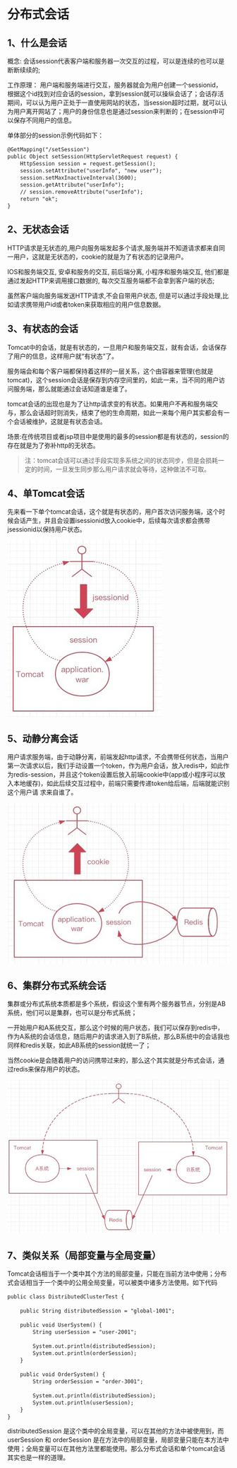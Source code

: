 # 分布式会话

## 1、什么是会话

概念: 会话session代表客户端和服务器一次交互的过程，可以是连续的也可以是断断续续的;

工作原理： 用户端和服务端进行交互，服务器就会为用户创建一个sessionid， 根据这个id找到对应会话的session，拿到session就可以操纵会话了；会话存活期间，可以认为用户正处于一直使用网站的状态，当session超时过期，就可以认为用户离开网站了；用户的身份信息也是通过session来判断的；在session中可以保存不同用户的信息。

单体部分的session示例代码如下：

```
@GetMapping("/setSession")
public Object setSession(HttpServletRequest request) {
    HttpSession session = request.getSession();
    session.setAttribute("userInfo", "new user");
    session.setMaxInactiveInterval(3600);
    session.getAttribute("userInfo");
    // session.removeAttribute("userInfo");
    return "ok";
}
```

## 2、无状态会话

HTTP请求是无状态的,用户向服务端发起多个请求,服务端并不知道请求都来自同一用户，这就是无状态的，cookie的就是为了有状态的记录用户。

IOS和服务端交互, 安卓和服务的交互, 前后端分离, 小程序和服务端交互, 他们都是通过发起HTTP来调用接口数据的, 每次交互服务端都不会拿到客户端的状态;

虽然客户端向服务端发送HTTP请求,不会自带用户状态, 但是可以通过手段处理,比如请求携带用户id或者token来获取相应的用户信息数据。

## 3、有状态的会话

Tomcat中的会话，就是有状态的，一旦用户和服务端交互，就有会话，会话保存了用户的信息，这样用户就“有状态”了。

服务端会和每个客户端都保持着这样的一层关系，这个由容器来管理(也就是tomcat)，这个session会话是保存到内存空间里的，如此一来，当不同的用户访问服务端，那么就能通过会话知道谁是谁了。

tomcat会话的出现也是为了让http请求变的有状态。如果用户不再和服务端交与，那么会话超时则消失，结束了他的生命周期，如此一来每个用户其实都会有一个会话被维护，这就是有状态会话。

场景:在传统项目或者jsp项目中是使用的最多的session都是有状态的，session的存在就是为了弥补http的无状态。

> 注：tomcat会话可以通过手段实现多系统之间的状态同步，但是会损耗一定的时间，一旦发生同步那么用户请求就会等待，这种做法不可取。

## 4、单Tomcat会话

先来看一下单个tomcat会话，这个就是有状态的，用户首次访问服务端，这个时候会话产生，并且会设置isessionid放入cookie中，后续每次请求都会携带jsessionid以保持用户状态。

![输入图片说明](../img/01.jpg)

## 5、动静分离会话

用户请求服务端，由于动静分离，前端发起http请求，不会携带任何状态，当用户第一次请求以后，我们手动设置一个token，作为用户会话，放入redis中，如此作为redis-session，并且这个token设置后放入前端cookie中(app或小程序可以放入本地缓存)，如此后续交互过程中，前端只需要传递token给后端，后端就能识别这个用户请
求来自谁了。

![输入图片说明](../img/02.jpg)

## 6、集群分布式系统会话

集群或分布式系统本质都是多个系统，假设这个里有两个服务器节点，分别是AB系统，他们可以是集群，也可以是分布式系统；

一开始用户和A系统交互，那么这个时候的用户状态，我们可以保存到redis中，作为A系统的会话信息，随后用户的请求进入到了B系统，那么B系统中的会话我也同样和redis关联，如此AB系统的session就统一了；

当然cookie是会随着用户的访问携带过来的，那么这个其实就是分布式会话，通过redis来保存用户的状态。

![输入图片说明](../img/03.jpg)

## 7、类似关系（局部变量与全局变量）

Tomcat会话相当于一个类中其个方法的局部变量，只能在当前方法中使用；分布式会话相当于一个类中的公用全局变量，可以被类中诸多方法使用。如下代码

```
public class DistributedClusterTest {

    public String distributedSession = "global-1001";

    public void UserSystem() {
        String userSession = "user-2001";

        System.out.println(distributedSession);
        System.out.println(orderSession);
    }

    public void OrderSystem() {
        String orderSession = "order-3001";

        System.out.println(distributedSession);
        System.out.println(userSession);
    }
}
```

distributedSession 是这个类中的全局变量，可以在其他的方法中被使用到，而 userSession 和 orderSession 是在方法中的局部变量，局部变量只能在本方法中使用；全局变量可以在其他方法里都能使用。那么分布式会话和单个tomcat会话其实也是一样的道理。

